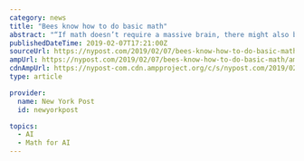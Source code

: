 ```yaml
---
category: news
title: "Bees know how to do basic math"
abstract: "“If math doesn’t require a massive brain, there might also be new ways for us to incorporate interactions of both long-term rules and working memory into designs to improve rapid AI learning of new problems.” The 14 bees taking part in the study were ..."
publishedDateTime: 2019-02-07T17:21:00Z
sourceUrl: https://nypost.com/2019/02/07/bees-know-how-to-do-basic-math/
ampUrl: https://nypost.com/2019/02/07/bees-know-how-to-do-basic-math/amp/
cdnAmpUrl: https://nypost-com.cdn.ampproject.org/c/s/nypost.com/2019/02/07/bees-know-how-to-do-basic-math/amp/
type: article

provider:
  name: New York Post
  id: newyorkpost

topics:
  - AI
  - Math for AI
---
```

